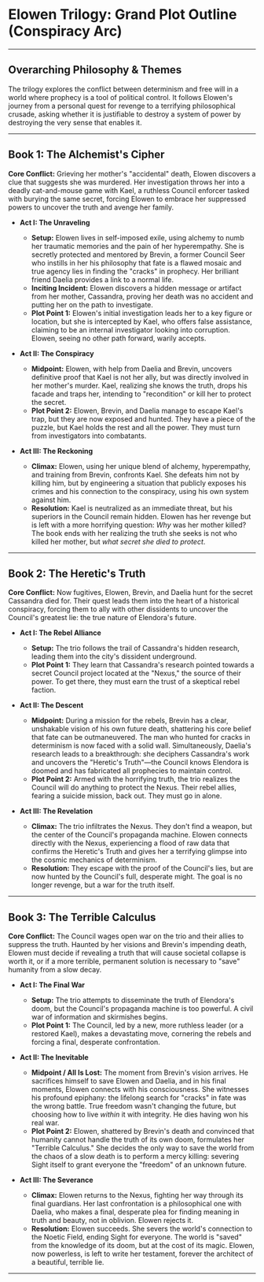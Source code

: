 # Elowen Trilogy: Grand Plot Outline (Conspiracy Arc)

---

## **Overarching Philosophy & Themes**
The trilogy explores the conflict between determinism and free will in a world where prophecy is a tool of political control. It follows Elowen's journey from a personal quest for revenge to a terrifying philosophical crusade, asking whether it is justifiable to destroy a system of power by destroying the very sense that enables it.

---

## **Book 1: The Alchemist's Cipher**

**Core Conflict:** Grieving her mother's "accidental" death, Elowen discovers a clue that suggests she was murdered. Her investigation throws her into a deadly cat-and-mouse game with Kael, a ruthless Council enforcer tasked with burying the same secret, forcing Elowen to embrace her suppressed powers to uncover the truth and avenge her family.

*   **Act I: The Unraveling**
    *   **Setup:** Elowen lives in self-imposed exile, using alchemy to numb her traumatic memories and the pain of her hyperempathy. She is secretly protected and mentored by Brevin, a former Council Seer who instills in her his philosophy that fate is a flawed mosaic and true agency lies in finding the "cracks" in prophecy. Her brilliant friend Daelia provides a link to a normal life.
    *   **Inciting Incident:** Elowen discovers a hidden message or artifact from her mother, Cassandra, proving her death was no accident and putting her on the path to investigate.
    *   **Plot Point 1:** Elowen's initial investigation leads her to a key figure or location, but she is intercepted by Kael, who offers false assistance, claiming to be an internal investigator looking into corruption. Elowen, seeing no other path forward, warily accepts.

*   **Act II: The Conspiracy**
    *   **Midpoint:** Elowen, with help from Daelia and Brevin, uncovers definitive proof that Kael is not her ally, but was directly involved in her mother's murder. Kael, realizing she knows the truth, drops his facade and traps her, intending to "recondition" or kill her to protect the secret.
    *   **Plot Point 2:** Elowen, Brevin, and Daelia manage to escape Kael's trap, but they are now exposed and hunted. They have a piece of the puzzle, but Kael holds the rest and all the power. They must turn from investigators into combatants.

*   **Act III: The Reckoning**
    *   **Climax:** Elowen, using her unique blend of alchemy, hyperempathy, and training from Brevin, confronts Kael. She defeats him not by killing him, but by engineering a situation that publicly exposes his crimes and his connection to the conspiracy, using his own system against him.
    *   **Resolution:** Kael is neutralized as an immediate threat, but his superiors in the Council remain hidden. Elowen has her revenge but is left with a more horrifying question: *Why* was her mother killed? The book ends with her realizing the truth she seeks is not who killed her mother, but *what secret she died to protect*.

---

## **Book 2: The Heretic's Truth**

**Core Conflict:** Now fugitives, Elowen, Brevin, and Daelia hunt for the secret Cassandra died for. Their quest leads them into the heart of a historical conspiracy, forcing them to ally with other dissidents to uncover the Council's greatest lie: the true nature of Elendora's future.

*   **Act I: The Rebel Alliance**
    *   **Setup:** The trio follows the trail of Cassandra's hidden research, leading them into the city's dissident underground.
    *   **Plot Point 1:** They learn that Cassandra's research pointed towards a secret Council project located at the "Nexus," the source of their power. To get there, they must earn the trust of a skeptical rebel faction.

*   **Act II: The Descent**
    *   **Midpoint:** During a mission for the rebels, Brevin has a clear, unshakable vision of his own future death, shattering his core belief that fate can be outmaneuvered. The man who hunted for cracks in determinism is now faced with a solid wall. Simultaneously, Daelia's research leads to a breakthrough: she deciphers Cassandra's work and uncovers the "Heretic's Truth"—the Council knows Elendora is doomed and has fabricated all prophecies to maintain control.
    *   **Plot Point 2:** Armed with the horrifying truth, the trio realizes the Council will do anything to protect the Nexus. Their rebel allies, fearing a suicide mission, back out. They must go in alone.

*   **Act III: The Revelation**
    *   **Climax:** The trio infiltrates the Nexus. They don't find a weapon, but the center of the Council's propaganda machine. Elowen connects directly with the Nexus, experiencing a flood of raw data that confirms the Heretic's Truth and gives her a terrifying glimpse into the cosmic mechanics of determinism.
    *   **Resolution:** They escape with the proof of the Council's lies, but are now hunted by the Council's full, desperate might. The goal is no longer revenge, but a war for the truth itself.

---

## **Book 3: The Terrible Calculus**

**Core Conflict:** The Council wages open war on the trio and their allies to suppress the truth. Haunted by her visions and Brevin's impending death, Elowen must decide if revealing a truth that will cause societal collapse is worth it, or if a more terrible, permanent solution is necessary to "save" humanity from a slow decay.

*   **Act I: The Final War**
    *   **Setup:** The trio attempts to disseminate the truth of Elendora's doom, but the Council's propaganda machine is too powerful. A civil war of information and skirmishes begins.
    *   **Plot Point 1:** The Council, led by a new, more ruthless leader (or a restored Kael), makes a devastating move, cornering the rebels and forcing a final, desperate confrontation.

*   **Act II: The Inevitable**
    *   **Midpoint / All Is Lost:** The moment from Brevin's vision arrives. He sacrifices himself to save Elowen and Daelia, and in his final moments, Elowen connects with his consciousness. She witnesses his profound epiphany: the lifelong search for "cracks" in fate was the wrong battle. True freedom wasn't changing the future, but choosing how to live *within* it with integrity. He dies having won his real war.
    *   **Plot Point 2:** Elowen, shattered by Brevin's death and convinced that humanity cannot handle the truth of its own doom, formulates her "Terrible Calculus." She decides the only way to save the world from the chaos of a slow death is to perform a mercy killing: severing Sight itself to grant everyone the "freedom" of an unknown future.

*   **Act III: The Severance**
    *   **Climax:** Elowen returns to the Nexus, fighting her way through its final guardians. Her last confrontation is a philosophical one with Daelia, who makes a final, desperate plea for finding meaning in truth and beauty, not in oblivion. Elowen rejects it.
    - **Resolution:** Elowen succeeds. She severs the world's connection to the Noetic Field, ending Sight for everyone. The world is "saved" from the knowledge of its doom, but at the cost of its magic. Elowen, now powerless, is left to write her testament, forever the architect of a beautiful, terrible lie.

---